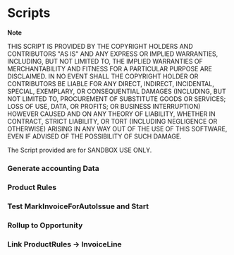 Scripts
==========================
**Note**

THIS SCRIPT IS PROVIDED BY THE COPYRIGHT HOLDERS AND CONTRIBUTORS "AS IS" AND 
ANY EXPRESS OR IMPLIED WARRANTIES, INCLUDING, BUT NOT LIMITED TO, THE IMPLIED WARRANTIES 
OF MERCHANTABILITY AND FITNESS FOR A PARTICULAR PURPOSE ARE DISCLAIMED. IN NO EVENT SHALL 
THE COPYRIGHT HOLDER OR CONTRIBUTORS BE LIABLE FOR ANY DIRECT, INDIRECT, INCIDENTAL, SPECIAL, 
EXEMPLARY, OR CONSEQUENTIAL DAMAGES (INCLUDING, BUT NOT LIMITED TO, PROCUREMENT OF SUBSTITUTE GOODS
OR SERVICES; LOSS OF USE, DATA, OR PROFITS; OR BUSINESS INTERRUPTION) HOWEVER CAUSED AND ON ANY THEORY
OF LIABILITY, WHETHER IN CONTRACT, STRICT LIABILITY, OR TORT (INCLUDING NEGLIGENCE OR OTHERWISE)
ARISING IN ANY WAY OUT OF THE USE OF THIS SOFTWARE, EVEN IF ADVISED OF THE POSSIBILITY OF SUCH DAMAGE.


The Script provided are for SANDBOX USE ONLY. 

### Generate accounting Data
### Product Rules
### Test MarkInvoiceForAutoIssue and Start
### Rollup to Opportunity
### Link ProductRules -> InvoiceLine
